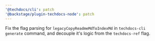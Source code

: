 ```yaml
---
'@techdocs/cli': patch
'@backstage/plugin-techdocs-node': patch
---
```


Fix the flag parsing for `legacyCopyReadmeMdToIndexMd` in `techdocs-cli generate` command, and decouple it's logic from the `techdocs-ref` flag.
